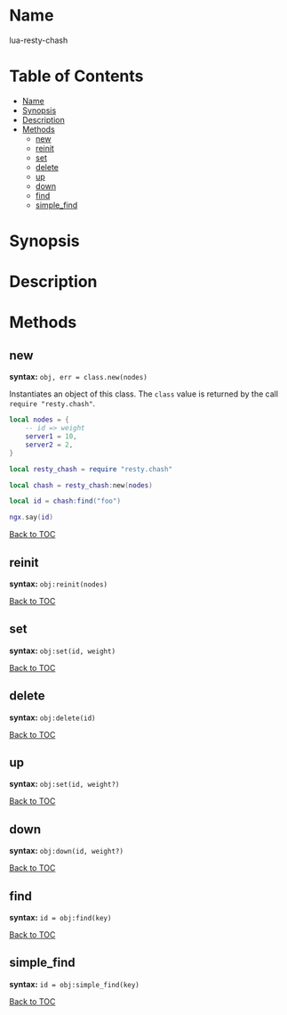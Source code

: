 Name
====

lua-resty-chash

Table of Contents
=================

* [Name](#name)
* [Synopsis](#synopsis)
* [Description](#description)
* [Methods](#methods)
    * [new](#new)
    * [reinit](#reinit)
    * [set](#set)
    * [delete](#delete)
    * [up](#up)
    * [down](#down)
    * [find](#find)
    * [simple_find](#simple_find)

Synopsis
========


Description
===========

Methods
=======

new
---
**syntax:** `obj, err = class.new(nodes)`

Instantiates an object of this class. The `class` value is returned by the call `require "resty.chash"`.

```lua
local nodes = {
    -- id => weight
    server1 = 10,
    server2 = 2,
}

local resty_chash = require "resty.chash"

local chash = resty_chash:new(nodes)

local id = chash:find("foo")

ngx.say(id)
```

[Back to TOC](#table-of-contents)

reinit
--------
**syntax:** `obj:reinit(nodes)`

[Back to TOC](#table-of-contents)

set
--------
**syntax:** `obj:set(id, weight)`

[Back to TOC](#table-of-contents)

delete
--------
**syntax:** `obj:delete(id)`

[Back to TOC](#table-of-contents)

up
--------
**syntax:** `obj:set(id, weight?)`

[Back to TOC](#table-of-contents)

down
--------
**syntax:** `obj:down(id, weight?)`

[Back to TOC](#table-of-contents)

find
--------
**syntax:** `id = obj:find(key)`

[Back to TOC](#table-of-contents)

simple_find
--------
**syntax:** `id = obj:simple_find(key)`

[Back to TOC](#table-of-contents)

